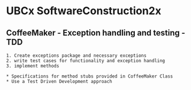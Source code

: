 # UBCx SoftwareConstruction2x

## CoffeeMaker - Exception handling and testing - TDD

	1. Create exceptions package and necessary exceptions
	2. write test cases for functionality and exception handling
	3. implement methods
	
	* Specifications for method stubs provided in CoffeeMaker Class
	* Use a Test Driven Development approach
	